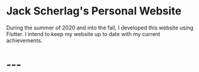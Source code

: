 # Jack Scherlag's Personal Website

During the summer of 2020 and into the fall, I developed this website using Flutter.
I intend to keep my website up to date with my current achievements.

# ---
